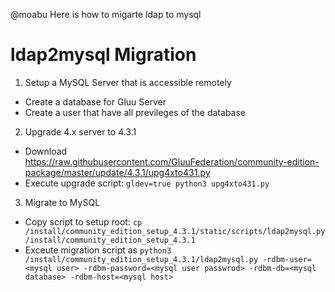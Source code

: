 @moabu Here is how to migarte ldap to mysql
# ldap2mysql Migration

1) Setup a MySQL Server that is accessible remotely
  - Create a database for Gluu Server
  - Create a user that have all previleges of the database

2) Upgrade 4.x server to 4.3.1
  - Download https://raw.githubusercontent.com/GluuFederation/community-edition-package/master/update/4.3.1/upg4xto431.py
  - Execute upgrade script: `gldev=true python3 upg4xto431.py`

3) Migrate to MySQL
  - Copy script to setup root: `cp /install/community_edition_setup_4.3.1/static/scripts/ldap2mysql.py /install/community_edition_setup_4.3.1`
  - Exceute migration script as
    `python3 /install/community_edition_setup_4.3.1/ldap2mysql.py -rdbm-user=<mysql user> -rdbm-password=<mysql user passwrod> -rdbm-db=<mysql database> -rdbm-host=<mysql host>`
